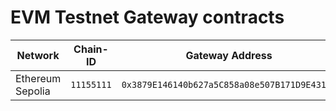 # EVM Testnet Gateway contracts

<table data-view="cards"><thead><tr><th>Network</th><th>Chain-ID</th><th>Gateway Address</th><th>Proxy Admin</th></tr></thead><tbody><tr><td>Ethereum Sepolia</td><td><code>11155111</code></td><td><code>0x3879E146140b627a5C858a08e507B171D9E43139</code></td><td><code>0x38476c18226C98C821eE1DFc368D49691d44cE68</code></td></tr></tbody></table>
